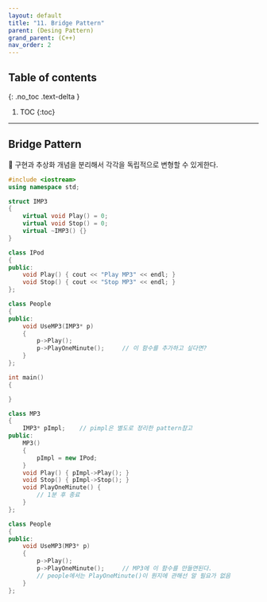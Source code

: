 ```yaml
---
layout: default
title: "11. Bridge Pattern"
parent: (Desing Pattern)
grand_parent: (C++)
nav_order: 2
---
```


## Table of contents
{: .no_toc .text-delta }

1. TOC
{:toc}

---

## Bridge Pattern

🦍 구현과 추상화 개념을 분리해서 각각을 독립적으로 변형할 수 있게한다.

```cpp
#include <iostream>
using namespace std;

struct IMP3
{
    virtual void Play() = 0;
    virtual void Stop() = 0;
    virtual ~IMP3() {}
}

class IPod
{
public:
    void Play() { cout << "Play MP3" << endl; }
    void Stop() { cout << "Stop MP3" << endl; }
};

class People
{
public:
    void UseMP3(IMP3* p)
    {
        p->Play();
        p->PlayOneMinute();     // 이 함수를 추가하고 싶다면?
    }
};

int main()
{

}
```

```cpp
class MP3
{
    IMP3* pImpl;    // pimpl은 별도로 정리한 pattern참고
public:
    MP3()
    {
        pImpl = new IPod;
    }
    void Play() { pImpl->Play(); }
    void Stop() { pImpl->Stop(); }
    void PlayOneMinute() {
        // 1분 후 종료
    }
};

class People
{
public:
    void UseMP3(MP3* p)
    {
        p->Play();
        p->PlayOneMinute();     // MP3에 이 함수를 만들면된다.
        // people에서는 PlayOneMinute()이 뭔지에 관해선 알 필요가 없음
    }
};
```